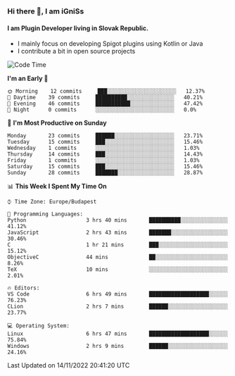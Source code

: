 ### Hi there 👋, I am iGniSs

#### I am Plugin Developer living in Slovak Republic.
- I mainly focus on developing Spigot plugins using Kotlin or Java
- I contribute a bit in open source projects

<!--START_SECTION:waka-->
![Code Time](http://img.shields.io/badge/Code%20Time-960%20hrs%2059%20mins-blue)

**I'm an Early 🐤** 

```text
🌞 Morning    12 commits     ███░░░░░░░░░░░░░░░░░░░░░░   12.37% 
🌆 Daytime    39 commits     ██████████░░░░░░░░░░░░░░░   40.21% 
🌃 Evening    46 commits     ███████████░░░░░░░░░░░░░░   47.42% 
🌙 Night      0 commits      ░░░░░░░░░░░░░░░░░░░░░░░░░   0.0%

```
📅 **I'm Most Productive on Sunday** 

```text
Monday       23 commits     ██████░░░░░░░░░░░░░░░░░░░   23.71% 
Tuesday      15 commits     ███░░░░░░░░░░░░░░░░░░░░░░   15.46% 
Wednesday    1 commits      ░░░░░░░░░░░░░░░░░░░░░░░░░   1.03% 
Thursday     14 commits     ███░░░░░░░░░░░░░░░░░░░░░░   14.43% 
Friday       1 commits      ░░░░░░░░░░░░░░░░░░░░░░░░░   1.03% 
Saturday     15 commits     ███░░░░░░░░░░░░░░░░░░░░░░   15.46% 
Sunday       28 commits     ███████░░░░░░░░░░░░░░░░░░   28.87%

```


📊 **This Week I Spent My Time On** 

```text
⌚︎ Time Zone: Europe/Budapest

💬 Programming Languages: 
Python                   3 hrs 40 mins       ██████████░░░░░░░░░░░░░░░   41.12% 
JavaScript               2 hrs 43 mins       ███████░░░░░░░░░░░░░░░░░░   30.46% 
C                        1 hr 21 mins        ███░░░░░░░░░░░░░░░░░░░░░░   15.12% 
ObjectiveC               44 mins             ██░░░░░░░░░░░░░░░░░░░░░░░   8.26% 
TeX                      10 mins             ░░░░░░░░░░░░░░░░░░░░░░░░░   2.01%

🔥 Editors: 
VS Code                  6 hrs 49 mins       ███████████████████░░░░░░   76.23% 
CLion                    2 hrs 7 mins        ██████░░░░░░░░░░░░░░░░░░░   23.77%

💻 Operating System: 
Linux                    6 hrs 47 mins       ███████████████████░░░░░░   75.84% 
Windows                  2 hrs 9 mins        ██████░░░░░░░░░░░░░░░░░░░   24.16%

```


 Last Updated on 14/11/2022 20:41:20 UTC
<!--END_SECTION:waka-->